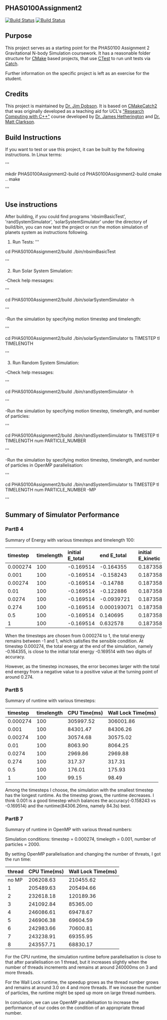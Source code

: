 PHAS0100Assignment2
------------------

[![Build Status](https://travis-ci.com/[USERNAME]/PHAS0100Assignment2.svg?branch=master)](https://travis-ci.com/[USERNAME]/PHAS0100Assignment2)
[![Build Status](https://ci.appveyor.com/api/projects/status/[APPVEYOR_ID]/branch/master)](https://ci.appveyor.com/project/[USERNAME]/PHAS0100Assignment2)


Purpose
-------

This project serves as a starting point for the PHAS0100 Assignment 2 Gravitational N-body Simulation coursework. It has a reasonable folder structure for [CMake](https://cmake.org/) based projects,
that use [CTest](https://cmake.org/) to run unit tests via [Catch](https://github.com/catchorg/Catch2). 

Further information on the specific project is left as an exercise for the student.


Credits
-------

This project is maintained by [Dr. Jim Dobson](https://www.ucl.ac.uk/physics-astronomy/people/dr-jim-dobson). It is based on [CMakeCatch2](https://github.com/UCL/CMakeCatch2.git) that was originally developed as a teaching aid for UCL's ["Research Computing with C++"](http://rits.github-pages.ucl.ac.uk/research-computing-with-cpp/)
course developed by [Dr. James Hetherington](http://www.ucl.ac.uk/research-it-services/people/james)
and [Dr. Matt Clarkson](https://iris.ucl.ac.uk/iris/browse/profile?upi=MJCLA42).


Build Instructions
------------------

If you want to test or use this project, it can be built by the following instructions. In Linux terms: 

''' 

mkdir PHAS0100Assignment2-build
cd PHAS0100Assignment2-build
cmake ..
make

'''


Use instructions
----------------

After building, if you could find programs 'nbsimBasicTest', 'randSystemSimulator', 'solarSystemSimulator' under the directory of build/bin, you can now test the project or run the motion simulation of planets system as instructions following.

1. Run Tests:
'''

cd PHAS0100Assignment2/build
./bin/nbsimBasicTest

'''

2. Run Solar System Simulation:

-Check help messages:

'''

cd PHAS0100Assignment2/build
./bin/solarSystemSimulator -h

'''

-Run the simulation by specifying motion timestep and timelength:

'''

cd PHAS0100Assignment2/build
./bin/solarSystemSimulator ts TIMESTEP tl TIMELENGTH

'''

3. Run Random System Simulation:

-Check help messages:

'''

cd PHAS0100Assignment2/build
./bin/randSystemSimulator -h

'''

-Run the simulation by specifying motion timestep, timelength, and number of particles:

'''

cd PHAS0100Assignment2/build
./bin/randSystemSimulator ts TIMESTEP tl TIMELENGTH num PARTICLE_NUMBER

'''

-Run the simulation by specifying motion timestep, timelength, and number of particles  in OpenMP parallelisation:

'''

cd PHAS0100Assignment2/build
./bin/randSystemSimulator ts TIMESTEP tl TIMELENGTH num PARTICLE_NUMBER -MP

'''


Summary of Simulator Performance
----------------

### PartB 4

Summary of Energy with various timesteps and timelength 100:

| timestep | timelength | initial E_total | end E_total | initial E_kinetic | end E_kinetic | initial E_potential | end E_potential |
| :----- | :----- | :----- | :----- | :----- | :----- | :----- | :----- |
| 0.000274 | 100 | -0.169514 | -0.164355 | 0.187358 | 0.131274 | -0.356872 | -0.295629 |
| 0.001 | 100 | -0.169514 | -0.158243 | 0.187358 | 0124411 | -0.356872 | -0.282653 |
| 0.00274 | 100 | -0.169514 | -0.14788 | 0.187358 | 0.217378 | -0.356872 | -0.365259 |
| 0.01 | 100 | -0.169514 | -0.122886 | 0.187358 | 0.101263 | -0.356872 | -0.224148 |
| 0.0274 | 100 | -0.169514 | -0.0939721 | 0.187358 | 0.0718046 | -0.356872 | -0.165777 |
| 0.274 | 100 | -0.169514 | 0.000193071 | 0.187358 | 0.138992 | -0.356872 | -0.138799 |
| 0.5 | 100 | -0.169514 | 0.140695 | 0.187358 | 0.180913 | -0.356872 | -0.0402175 |
| 1 | 100 | -0.169514 | 0.632578 | 0.187358 | 0.648087 | -0.356872 | -0.0155082 |

When the timesteps are chosen from 0.000274 to 1, the total energy remains between -1 and 1, which satisfies the sensible condition. At timestep 0.000274, the total energy at the end of the simulation, namely -0.164355, is close to the initial total energy -0.169514 with two digits of accuracy.

However, as the timestep increases, the error becomes larger with the total end energy from a negative value to a positive value at the turning point of around 0.274. 


### PartB 5

Summary of runtime with various timesteps:

| timestep | timelength | CPU Time(ms) | Wall Lock Time(ms) |
| :----- | :----- | :----- | :----- |
| 0.000274 | 100 | 305997.52 | 306001.86 |
| 0.001 | 100 | 84301.47 | 84306.26 |
| 0.00274 | 100 | 30574.68 | 30575.02 |
| 0.01 | 100 | 8063.90 | 8064.25 |
| 0.0274 | 100 | 2969.86 | 2969.88 |
| 0.274 | 100 | 317.37 | 317.31 |
| 0.5 | 100 | 176.01 | 175.93 |
| 1 | 100 | 99.15 | 98.49 |

Among the timesteps I choose, the simulation with the smallest timestep has the longest runtime. As the timestep grows, the runtime decreases. I think 0.001 is a good timestep which balances the accuracy(-0.158243 vs -0.169514) and the runtime(84306.26ms, namely 84.3s) best. 


### PartB 7

Summary of runtime in OpenMP with various thread numbers:

Simulation conditions: timestep = 0.000274, timelegth = 0.001, number of particles = 2000.

By setting OpenMP parallelisation and changing the number of threats, I got the run time:

| thread | CPU Time(ms) | Wall Lock Time(ms) |
| :-----| :----- | :----- |
| no MP | 206208.63 | 210455.62 |
| 1 | 205489.63 | 205494.66 |
| 2 | 232618.18 | 120189.36 |
| 3 | 241092.84 | 85365.00 |
| 4 | 246086.61 | 69478.67 |
| 5 | 246906.38 | 69604.59 |
| 6 | 242983.66 | 70600.81 |
| 7 | 243238.91 | 69355.95 |
| 8 | 243557.71 | 68830.17 |

For the CPU runtime, the simulation runtime before parallelisation is close to that after parallelisation on 1 thread, but it increases slightly when the number of threads increments and remains at around 240000ms on 3 and more threads. 

For the Wall Lock runtime, the speedup grows as the thread number grows and remains at around 3.0 on 4 and more threads. If we incease the number of particles, the runtime might be sped up more on large thread numbers.

In conclusion, we can use OpenMP parallelisation to increase the performance of our codes on the condition of an appropriate thread number.
